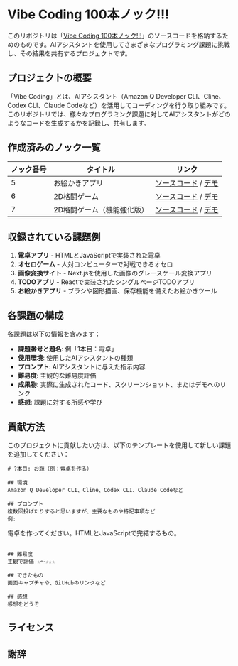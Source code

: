 # Vibe Coding 100本ノック!!!

このリポジトリは「[Vibe Coding 100本ノック!!!](https://zenn.dev/moritalous/scraps/d0f5f857058420)」のソースコードを格納するためのものです。AIアシスタントを使用してさまざまなプログラミング課題に挑戦し、その結果を共有するプロジェクトです。

## プロジェクトの概要

「Vibe Coding」とは、AIアシスタント（Amazon Q Developer CLI、Cline、Codex CLI、Claude Codeなど）を活用してコーディングを行う取り組みです。このリポジトリでは、様々なプログラミング課題に対してAIアシスタントがどのようなコードを生成するかを記録し、共有します。

## 作成済みのノック一覧

| ノック番号 | タイトル | リンク |
|------------|---------|-------|
| 5 | お絵かきアプリ | [ソースコード](/5/) / [デモ](https://moritalous.github.io/vibe-coding-100/5/) |
| 6 | 2D格闘ゲーム | [ソースコード](/6/) / [デモ](https://moritalous.github.io/vibe-coding-100/6/) |
| 7 | 2D格闘ゲーム（機能強化版） | [ソースコード](/7/) / [デモ](https://moritalous.github.io/vibe-coding-100/7/) |

## 収録されている課題例

1. **電卓アプリ** - HTMLとJavaScriptで実装された電卓
2. **オセロゲーム** - 人対コンピューターで対戦できるオセロ
3. **画像変換サイト** - Next.jsを使用した画像のグレースケール変換アプリ
4. **TODOアプリ** - Reactで実装されたシングルページTODOアプリ
5. **お絵かきアプリ** - ブラシや図形描画、保存機能を備えたお絵かきツール

## 各課題の構成

各課題は以下の情報を含みます：

- **課題番号と題名**: 例「1本目：電卓」
- **使用環境**: 使用したAIアシスタントの種類
- **プロンプト**: AIアシスタントに与えた指示内容
- **難易度**: 主観的な難易度評価
- **成果物**: 実際に生成されたコード、スクリーンショット、またはデモへのリンク
- **感想**: 課題に対する所感や学び

## 貢献方法

このプロジェクトに貢献したい方は、以下のテンプレートを使用して新しい課題を追加してください：

```
# ?本目: お題（例：電卓を作る）

## 環境
Amazon Q Developer CLI、Cline、Codex CLI、Claude Codeなど

## プロンプト
複数回投げたりすると思いますが、主要なものや特記事項など
例:
```
電卓を作ってください。HTMLとJavaScriptで完結するもの。
```

## 難易度
主観で評価 ☆〜☆☆☆

## できたもの
画面キャプチャや、GitHubのリンクなど

## 感想
感想をどうぞ
```

## ライセンス

## 謝辞

